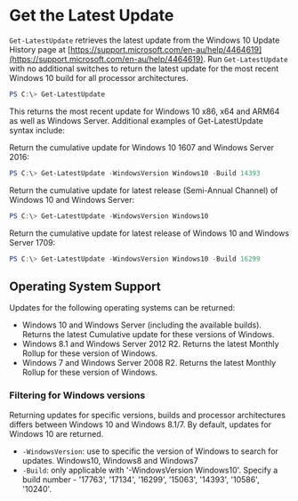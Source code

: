 # Get the Latest Update

`Get-LatestUpdate` retrieves the latest update from the Windows 10 Update History page at [https://support.microsoft.com/en-au/help/4464619](https://support.microsoft.com/en-au/help/4464619). Run `Get-LatestUpdate` with no additional switches to return the latest update for the most recent Windows 10 build for all processor architectures.

```powershell
PS C:\> Get-LatestUpdate
```

This returns the most recent update for Windows 10 x86, x64 and ARM64 as well as Windows Server. Additional examples of Get-LatestUpdate syntax include:

Return the cumulative update for Windows 10 1607 and Windows Server 2016:

```powershell
PS C:\> Get-LatestUpdate -WindowsVersion Windows10 -Build 14393
```

Return the cumulative update for latest release (Semi-Annual Channel) of Windows 10 and Windows Server:

```powershell
PS C:\> Get-LatestUpdate -WindowsVersion Windows10
```

Return the cumulative update for latest release of Windows 10 and Windows Server 1709:

```powershell
PS C:\> Get-LatestUpdate -WindowsVersion Windows10 -Build 16299
```

## Operating System Support

Updates for the following operating systems can be returned:

* Windows 10 and Windows Server (including the available builds). Returns the latest Cumulative update for these versions of Windows.
* Windows 8.1 and Windows Server 2012 R2. Returns the latest Monthly Rollup for these version of Windows.
* Windows 7 and Windows Server 2008 R2. Returns the latest Monthly Rollup for these version of Windows.

### Filtering for Windows versions

Returning updates for specific versions, builds and processor architectures differs between Windows 10 and Windows 8.1/7. By default, updates for Windows 10 are returned.

* `-WindowsVersion`: use to specific the version of Windows to search for updates. Windows10, Windows8 and Windows7
* `-Build`: only applicable with '-WindowsVersion Windows10'. Specify a build number - '17763', '17134', '16299', '15063', '14393', '10586', '10240'.
